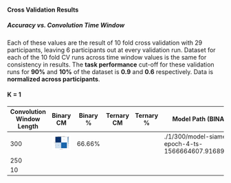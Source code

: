 #### Cross Validation Results

##### Accuracy vs. Convolution Time Window

Each of these values are the result of 10 fold cross validation with 29 participants, leaving 6 participants out at every validation run. Dataset for each of the 10 fold CV runs across time window values is the same for consistency in results. The **task performance** cut-off for these validation runs for **90%** and **10%** of the dataset is  **0.9** and **0.6** respectively. Data is **normalized across participants**.

#### K = 1



| Convolution Window Length | Binary CM                                                    | Binary % | Ternary CM | Ternary % | Model Path (BINARY)                                     | Model Path (TERNARY) |
| ------------------------- | ------------------------------------------------------------ | -------- | ---------- | --------- | ------------------------------------------------------- | -------------------- |
| 300                       | ![](.\1\300\cnfmodel-siamese-epoch-4-ts-1566664607.9168901.pth.png) | 66.66%   |            |           | ./1/300/model-siamese-epoch-4-ts-1566664607.9168901.pth |                      |
| 250                       |                                                              |          |            |           |                                                         |                      |
| 10                        |                                                              |          |            |           |                                                         |                      |

